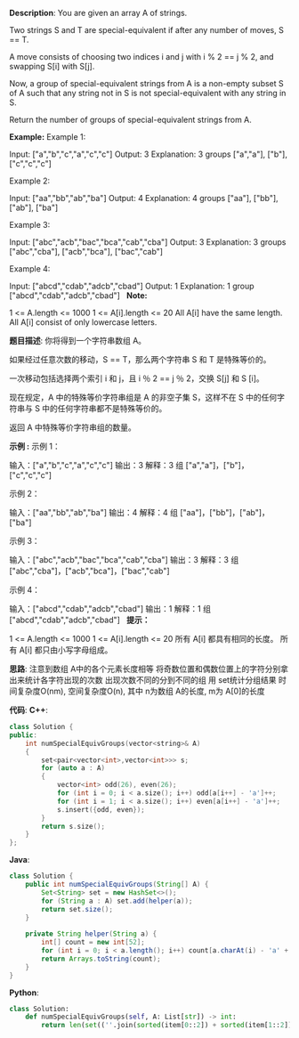 __Description__:
You are given an array A of strings.

Two strings S and T are special-equivalent if after any number of moves, S == T.

A move consists of choosing two indices i and j with i % 2 == j % 2, and swapping S[i] with S[j].

Now, a group of special-equivalent strings from A is a non-empty subset S of A such that any string not in S is not special-equivalent with any string in S.

Return the number of groups of special-equivalent strings from A.

__Example:__
Example 1:

Input: ["a","b","c","a","c","c"]
Output: 3
Explanation: 3 groups ["a","a"], ["b"], ["c","c","c"]

Example 2:

Input: ["aa","bb","ab","ba"]
Output: 4
Explanation: 4 groups ["aa"], ["bb"], ["ab"], ["ba"]

Example 3:

Input: ["abc","acb","bac","bca","cab","cba"]
Output: 3
Explanation: 3 groups ["abc","cba"], ["acb","bca"], ["bac","cab"]

Example 4:

Input: ["abcd","cdab","adcb","cbad"]
Output: 1
Explanation: 1 group ["abcd","cdab","adcb","cbad"]
 
__Note:__

1 <= A.length <= 1000
1 <= A[i].length <= 20
All A[i] have the same length.
All A[i] consist of only lowercase letters.

__题目描述__:
你将得到一个字符串数组 A。

如果经过任意次数的移动，S == T，那么两个字符串 S 和 T 是特殊等价的。

一次移动包括选择两个索引 i 和 j，且 i ％ 2 == j ％ 2，交换 S[j] 和 S [i]。

现在规定，A 中的特殊等价字符串组是 A 的非空子集 S，这样不在 S 中的任何字符串与 S 中的任何字符串都不是特殊等价的。

返回 A 中特殊等价字符串组的数量。

__示例 :__
示例 1：

输入：["a","b","c","a","c","c"]
输出：3
解释：3 组 ["a","a"]，["b"]，["c","c","c"]

示例 2：

输入：["aa","bb","ab","ba"]
输出：4
解释：4 组 ["aa"]，["bb"]，["ab"]，["ba"]

示例 3：

输入：["abc","acb","bac","bca","cab","cba"]
输出：3
解释：3 组 ["abc","cba"]，["acb","bca"]，["bac","cab"]

示例 4：

输入：["abcd","cdab","adcb","cbad"]
输出：1
解释：1 组 ["abcd","cdab","adcb","cbad"]
 
__提示：__

1 <= A.length <= 1000
1 <= A[i].length <= 20
所有 A[i] 都具有相同的长度。
所有 A[i] 都只由小写字母组成。

__思路__:
注意到数组 A中的各个元素长度相等
将奇数位置和偶数位置上的字符分别拿出来统计各字符出现的次数
出现次数不同的分到不同的组
用 set统计分组结果
时间复杂度O(nm), 空间复杂度O(n), 其中 n为数组 A的长度, m为 A[0]的长度

__代码__:
__C++__:
```C++
class Solution {
public:
    int numSpecialEquivGroups(vector<string>& A) 
    {
        set<pair<vector<int>,vector<int>>> s;
        for (auto a : A)
        {
            vector<int> odd(26), even(26);
            for (int i = 0; i < a.size(); i++) odd[a[i++] - 'a']++;
            for (int i = 1; i < a.size(); i++) even[a[i++] - 'a']++;     
            s.insert({odd, even});
        }
        return s.size();
    }
};
```

__Java__:
```Java
class Solution {
    public int numSpecialEquivGroups(String[] A) {
        Set<String> set = new HashSet<>();
        for (String a : A) set.add(helper(a));
        return set.size();
    }
    
    private String helper(String a) {
        int[] count = new int[52];
        for (int i = 0; i < a.length(); i++) count[a.charAt(i) - 'a' + 26 * (i & 1)]++;
        return Arrays.toString(count);
    }
}
```

__Python__:
```Python
class Solution:
    def numSpecialEquivGroups(self, A: List[str]) -> int:
        return len(set((''.join(sorted(item[0::2]) + sorted(item[1::2])) for item in A)))
```